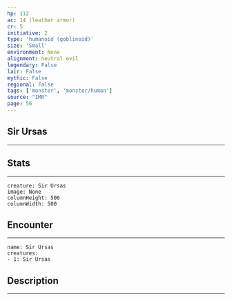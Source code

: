 ```yaml
---
hp: 112
ac: 14 (leather armor)
cr: 5
initiative: 2
type: 'humanoid (goblinoid)'    
size: 'Small'
environment: None
alignment: neutral evil
legendary: False
lair: False
mythic: False
regional: False
tags: ['monster', 'monster/human']
source: "IMR"
page: 56
---
```


## Sir Ursas
---



## Stats
---

```statblock
creature: Sir Ursas
image: None
columnHeight: 500
columnWidth: 500
```

## Encounter
---

```encounter-table
name: Sir Ursas
creatures:
- 1: Sir Ursas
```

## Description
---





